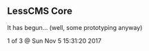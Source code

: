 LessCMS Core
------------

It has begun... (well, some prototyping anyway)

1 of 3 @ Sun Nov  5 15:31:20 2017
